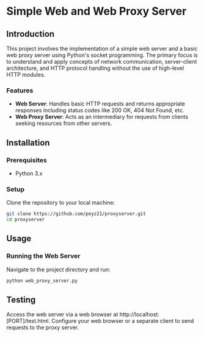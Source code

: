 # Simple Web and Web Proxy Server

## Introduction
This project involves the implementation of a simple web server and a basic web proxy server using Python's socket programming. The primary focus is to understand and apply concepts of network communication, server-client architecture, and HTTP protocol handling without the use of high-level HTTP modules.

### Features
- **Web Server**: Handles basic HTTP requests and returns appropriate responses including status codes like 200 OK, 404 Not Found, etc.
- **Web Proxy Server**: Acts as an intermediary for requests from clients seeking resources from other servers.

## Installation

### Prerequisites
- Python 3.x

### Setup
Clone the repository to your local machine:
```bash
git clone https://github.com/peyz21/proxyserver.git
cd proxyserver
```

## Usage

### Running the Web Server
Navigate to the project directory and run:

```bash
python web_proxy_server.py
```

## Testing
Access the web server via a web browser at http://localhost:[PORT]/test.html.
Configure your web browser or a separate client to send requests to the proxy server.
